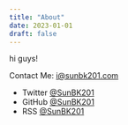 ```yaml
---
title: "About"
date: 2023-01-01
draft: false
---
```


hi guys! 

Contact Me: i@sunbk201.com

- Twitter [@SunBK201](https://twitter.com/SunBK201)
- GitHub [@SunBK201](https://github.com/SunBK201)
- RSS [@SunBK201](https://blog.sunbk201.site/feed.xml)